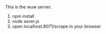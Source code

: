 This is the wuw server.

1. npm install
2. node sever.js
3. open localhost:8071/scrape in your browser
